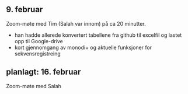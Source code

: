 ## 9. februar

Zoom-møte med Tim (Salah var innom) på ca 20 minutter.

- han hadde allerede konvertert tabellene fra github til excelfil og lastet opp til Google-drive
- kort gjennomgang av monodi+ og aktuelle funksjoner for sekvensregistreing



## planlagt: 16. februar

Zoom-møte med Salah

